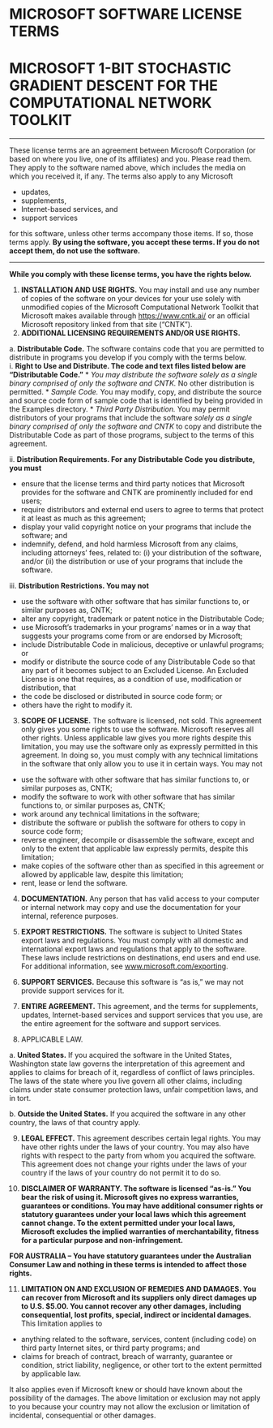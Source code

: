 # MICROSOFT SOFTWARE LICENSE TERMS
# MICROSOFT 1-BIT STOCHASTIC GRADIENT DESCENT FOR THE COMPUTATIONAL NETWORK TOOLKIT

--------------

These license terms are an agreement between Microsoft Corporation (or based on where you live, one of its affiliates) and you. Please read them. They apply to the software named above, which includes the media on which you received it, if any. The terms also apply to any Microsoft

* updates,
* supplements,
* Internet-based services, and
* support services

for this software, unless other terms accompany those items. If so, those terms apply.
**By using the software, you accept these terms. If you do not accept them, do not use the software.**

--------------

**While you comply with these license terms, you have the rights below.**

1. **INSTALLATION AND USE RIGHTS.** You may install and use any number of copies of the software on your devices for your use solely with unmodified copies of the Microsoft Computational Network Toolkit that Microsoft makes available through https://www.cntk.ai/ or an official Microsoft repository linked from that site (“CNTK”).
2. **ADDITIONAL LICENSING REQUIREMENTS AND/OR USE RIGHTS.**

  a. **Distributable Code.** The software contains code that you are permitted to distribute in programs you develop if you comply with the terms below.  
  i.	**Right to Use and Distribute. The code and text files listed below are “Distributable Code.”**
    * *You may distribute the software solely as a single binary comprised of only the software and CNTK.* No other distribution is permitted. 
    * *Sample Code.* You may modify, copy, and distribute the source and source code form of sample code that is identified by being provided in the Examples directory.
    * *Third Party Distribution.* You may permit distributors of your programs that include the software *solely as a single binary comprised of only the software and CNTK* to copy and distribute the Distributable Code as part of those programs, subject to the terms of this agreement.

  ii.	**Distribution Requirements. For any Distributable Code you distribute, you must**
  * ensure that the license terms and third party notices that Microsoft provides for the software and CNTK are prominently included for end users; 
  * require distributors and external end users to agree to terms that protect it at least as much as this agreement; 
  * display your valid copyright notice on your programs that include the software; and
  * indemnify, defend, and hold harmless Microsoft from any claims, including attorneys’ fees, related to: (i) your distribution of the software, and/or (ii) the distribution or use of your programs that include the software.

  iii.	**Distribution Restrictions. You may not**
  * use the software with other software that has similar functions to, or similar purposes as, CNTK; 
  * alter any copyright, trademark or patent notice in the Distributable Code;
  * use Microsoft’s trademarks in your programs’ names or in a way that suggests your programs come from or are endorsed by Microsoft;
  * include Distributable Code in malicious, deceptive or unlawful programs; or
  * modify or distribute the source code of any Distributable Code so that any part of it becomes subject to an Excluded License. An Excluded License is one that requires, as a condition of use, modification or distribution, that
  * the code be disclosed or distributed in source code form; or
  * others have the right to modify it.

3.	**SCOPE OF LICENSE.** The software is licensed, not sold. This agreement only gives you some rights to use the software. Microsoft reserves all other rights. Unless applicable law gives you more rights despite this limitation, you may use the software only as expressly permitted in this agreement. In doing so, you must comply with any technical limitations in the software that only allow you to use it in certain ways. You may not
  * use the software with other software that has similar functions to, or similar purposes as, CNTK;
  * modify the software to work with other software that has similar functions to, or similar purposes as, CNTK; 
  * work around any technical limitations in the software;
  * distribute the software or publish the software for others to copy in source code form;
  * reverse engineer, decompile or disassemble the software, except and only to the extent that applicable law expressly permits, despite this limitation;
  * make copies of the software other than as specified in this agreement or allowed by applicable law, despite this limitation;
  * rent, lease or lend the software.

4.	**DOCUMENTATION.** Any person that has valid access to your computer or internal network may copy and use the documentation for your internal, reference purposes.

5.	**EXPORT RESTRICTIONS.** The software is subject to United States export laws and regulations. You must comply with all domestic and international export laws and regulations that apply to the software. These laws include restrictions on destinations, end users and end use. For additional information, see www.microsoft.com/exporting.

6.	**SUPPORT SERVICES.** Because this software is “as is,” we may not provide support services for it.

7.	**ENTIRE AGREEMENT.** This agreement, and the terms for supplements, updates, Internet-based services and support services that you use, are the entire agreement for the software and support services.

8.	APPLICABLE LAW.

  a.	**United States.** If you acquired the software in the United States, Washington state law governs the interpretation of this agreement and applies to claims for breach of it, regardless of conflict of laws principles. The laws of the state where you live govern all other claims, including claims under state consumer protection laws, unfair competition laws, and in tort.

  b.	**Outside the United States.** If you acquired the software in any other country, the laws of that country apply.

9.	**LEGAL EFFECT.** This agreement describes certain legal rights. You may have other rights under the laws of your country. You may also have rights with respect to the party from whom you acquired the software. This agreement does not change your rights under the laws of your country if the laws of your country do not permit it to do so.

10.	**DISCLAIMER OF WARRANTY. The software is licensed “as-is.” You bear the risk of using it. Microsoft gives no express warranties, guarantees or conditions. You may have additional consumer rights or statutory guarantees under your local laws which this agreement cannot change. To the extent permitted under your local laws, Microsoft excludes the implied warranties of merchantability, fitness for a particular purpose and non-infringement.**
	
  **FOR AUSTRALIA – You have statutory guarantees under the Australian Consumer Law and nothing in these terms is intended to affect those rights.**

11.	**LIMITATION ON AND EXCLUSION OF REMEDIES AND DAMAGES. You can recover from Microsoft and its suppliers only direct damages up to U.S. $5.00. You cannot recover any other damages, including consequential, lost profits, special, indirect or incidental damages.**
This limitation applies to
  * anything related to the software, services, content (including code) on third party Internet sites, or third party programs; and
  * claims for breach of contract, breach of warranty, guarantee or condition, strict liability, negligence, or other tort to the extent permitted by applicable law.

It also applies even if Microsoft knew or should have known about the possibility of the damages. The above limitation or exclusion may not apply to you because your country may not allow the exclusion or limitation of incidental, consequential or other damages.
